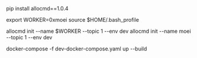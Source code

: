 pip install allocmd==1.0.4

export WORKER=0xmoei
source $HOME/.bash_profile



allocmd init --name $WORKER --topic 1 --env dev
allocmd init --name moei --topic 1 --env dev


docker-compose -f dev-docker-compose.yaml up --build



